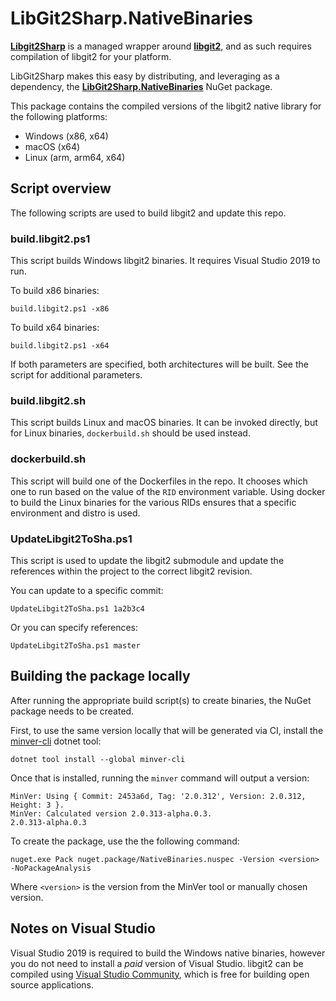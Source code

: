 # LibGit2Sharp.NativeBinaries

**[Libgit2Sharp][lg2s]** is a managed wrapper around **[libgit2][lg2]**, and as
such requires compilation of libgit2 for your platform.

LibGit2Sharp makes this easy by distributing, and leveraging as a dependency,
the **[LibGit2Sharp.NativeBinaries][lg2s-nb]** NuGet package.

This package contains the compiled versions of the libgit2 native library for
the following platforms:

 - Windows (x86, x64)
 - macOS (x64)
 - Linux (arm, arm64, x64)

 [lg2s-nb]: https://www.nuget.org/packages/LibGit2Sharp.NativeBinaries
 [lg2]: https://libgit2.github.com/
 [lg2s]: http://libgit2sharp.com/

## Script overview

The following scripts are used to build libgit2 and update this repo.

### build.libgit2.ps1

This script builds Windows libgit2 binaries. It requires Visual Studio 2019 to run.

To build x86 binaries:

```
build.libgit2.ps1 -x86
```

To build x64 binaries:

```
build.libgit2.ps1 -x64
```

If both parameters are specified, both architectures will be built. See the script for additional parameters.

### build.libgit2.sh

This script builds Linux and macOS binaries. It can be invoked directly, but for Linux binaries, `dockerbuild.sh` should be used instead.

### dockerbuild.sh

This script will build one of the Dockerfiles in the repo. It chooses which one to run based on the value of the `RID` environment variable. Using docker to build the Linux binaries for the various RIDs ensures that a specific environment and distro is used.

### UpdateLibgit2ToSha.ps1

This script is used to update the libgit2 submodule and update the references within the project to the correct libgit2 revision. 

You can update to a specific commit:

```
UpdateLibgit2ToSha.ps1 1a2b3c4
```

Or you can specify references:

```
UpdateLibgit2ToSha.ps1 master
```

## Building the package locally

After running the appropriate build script(s) to create binaries, the NuGet package needs to be created.

First, to use the same version locally that will be generated via CI, install the [minver-cli](https://www.nuget.org/packages/minver-cli) dotnet tool:

```
dotnet tool install --global minver-cli
```

Once that is installed, running the `minver` command will output a version:

```
MinVer: Using { Commit: 2453a6d, Tag: '2.0.312', Version: 2.0.312, Height: 3 }.
MinVer: Calculated version 2.0.313-alpha.0.3.
2.0.313-alpha.0.3
```

To create the package, use the the following command:

```
nuget.exe Pack nuget.package/NativeBinaries.nuspec -Version <version> -NoPackageAnalysis
```

Where `<version>` is the version from the MinVer tool or manually chosen version.


## Notes on Visual Studio

Visual Studio 2019 is required to build the Windows native binaries, however you
do not need to install a *paid* version of Visual Studio. libgit2
can be compiled using [Visual Studio Community](https://visualstudio.microsoft.com/vs/community/),
which is free for building open source applications.
